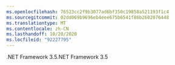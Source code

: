 ```yaml
---
ms.openlocfilehash: 76523cc2f9b3077ad6bf350c19858a521193f1c4
ms.sourcegitcommit: 02dd069b9696eb4eee675b6541f86b2602076448
ms.translationtype: MT
ms.contentlocale: zh-CN
ms.lasthandoff: 10/20/2020
ms.locfileid: "92227795"
---
```

<span data-ttu-id="ea7f7-101">.NET Framework 3.5</span><span class="sxs-lookup"><span data-stu-id="ea7f7-101">.NET Framework 3.5</span></span>